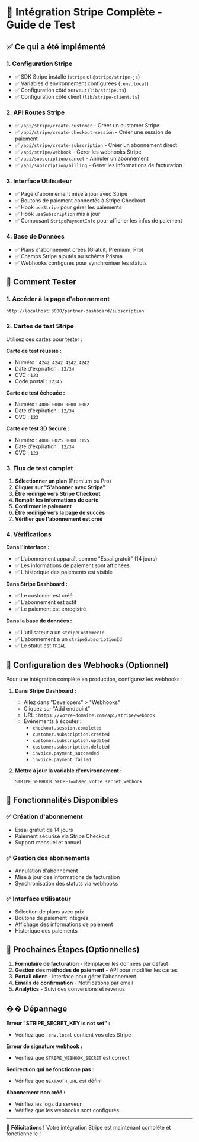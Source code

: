 # 🎉 Intégration Stripe Complète - Guide de Test

## ✅ Ce qui a été implémenté

### 1. **Configuration Stripe**
- ✅ SDK Stripe installé (`stripe` et `@stripe/stripe-js`)
- ✅ Variables d'environnement configurées (`.env.local`)
- ✅ Configuration côté serveur (`lib/stripe.ts`)
- ✅ Configuration côté client (`lib/stripe-client.ts`)

### 2. **API Routes Stripe**
- ✅ `/api/stripe/create-customer` - Créer un customer Stripe
- ✅ `/api/stripe/create-checkout-session` - Créer une session de paiement
- ✅ `/api/stripe/create-subscription` - Créer un abonnement direct
- ✅ `/api/stripe/webhook` - Gérer les webhooks Stripe
- ✅ `/api/subscription/cancel` - Annuler un abonnement
- ✅ `/api/subscription/billing` - Gérer les informations de facturation

### 3. **Interface Utilisateur**
- ✅ Page d'abonnement mise à jour avec Stripe
- ✅ Boutons de paiement connectés à Stripe Checkout
- ✅ Hook `useStripe` pour gérer les paiements
- ✅ Hook `useSubscription` mis à jour
- ✅ Composant `StripePaymentInfo` pour afficher les infos de paiement

### 4. **Base de Données**
- ✅ Plans d'abonnement créés (Gratuit, Premium, Pro)
- ✅ Champs Stripe ajoutés au schéma Prisma
- ✅ Webhooks configurés pour synchroniser les statuts

## 🧪 Comment Tester

### 1. **Accéder à la page d'abonnement**
```
http://localhost:3000/partner-dashboard/subscription
```

### 2. **Cartes de test Stripe**
Utilisez ces cartes pour tester :

**Carte de test réussie :**
- Numéro : `4242 4242 4242 4242`
- Date d'expiration : `12/34`
- CVC : `123`
- Code postal : `12345`

**Carte de test échouée :**
- Numéro : `4000 0000 0000 0002`
- Date d'expiration : `12/34`
- CVC : `123`

**Carte de test 3D Secure :**
- Numéro : `4000 0025 0000 3155`
- Date d'expiration : `12/34`
- CVC : `123`

### 3. **Flux de test complet**

1. **Sélectionner un plan** (Premium ou Pro)
2. **Cliquer sur "S'abonner avec Stripe"**
3. **Être redirigé vers Stripe Checkout**
4. **Remplir les informations de carte**
5. **Confirmer le paiement**
6. **Être redirigé vers la page de succès**
7. **Vérifier que l'abonnement est créé**

### 4. **Vérifications**

**Dans l'interface :**
- ✅ L'abonnement apparaît comme "Essai gratuit" (14 jours)
- ✅ Les informations de paiement sont affichées
- ✅ L'historique des paiements est visible

**Dans Stripe Dashboard :**
- ✅ Le customer est créé
- ✅ L'abonnement est actif
- ✅ Le paiement est enregistré

**Dans la base de données :**
- ✅ L'utilisateur a un `stripeCustomerId`
- ✅ L'abonnement a un `stripeSubscriptionId`
- ✅ Le statut est `TRIAL`

## 🔧 Configuration des Webhooks (Optionnel)

Pour une intégration complète en production, configurez les webhooks :

1. **Dans Stripe Dashboard :**
   - Allez dans "Developers" > "Webhooks"
   - Cliquez sur "Add endpoint"
   - URL : `https://votre-domaine.com/api/stripe/webhook`
   - Événements à écouter :
     - `checkout.session.completed`
     - `customer.subscription.created`
     - `customer.subscription.updated`
     - `customer.subscription.deleted`
     - `invoice.payment_succeeded`
     - `invoice.payment_failed`

2. **Mettre à jour la variable d'environnement :**
   ```env
   STRIPE_WEBHOOK_SECRET=whsec_votre_secret_webhook
   ```

## 🚀 Fonctionnalités Disponibles

### ✅ **Création d'abonnement**
- Essai gratuit de 14 jours
- Paiement sécurisé via Stripe Checkout
- Support mensuel et annuel

### ✅ **Gestion des abonnements**
- Annulation d'abonnement
- Mise à jour des informations de facturation
- Synchronisation des statuts via webhooks

### ✅ **Interface utilisateur**
- Sélection de plans avec prix
- Boutons de paiement intégrés
- Affichage des informations de paiement
- Historique des paiements

## 🎯 Prochaines Étapes (Optionnelles)

1. **Formulaire de facturation** - Remplacer les données par défaut
2. **Gestion des méthodes de paiement** - API pour modifier les cartes
3. **Portail client** - Interface pour gérer l'abonnement
4. **Emails de confirmation** - Notifications par email
5. **Analytics** - Suivi des conversions et revenus

## �� Dépannage

**Erreur "STRIPE_SECRET_KEY is not set" :**
- Vérifiez que `.env.local` contient vos clés Stripe

**Erreur de signature webhook :**
- Vérifiez que `STRIPE_WEBHOOK_SECRET` est correct

**Redirection qui ne fonctionne pas :**
- Vérifiez que `NEXTAUTH_URL` est défini

**Abonnement non créé :**
- Vérifiez les logs du serveur
- Vérifiez que les webhooks sont configurés

---

🎉 **Félicitations !** Votre intégration Stripe est maintenant complète et fonctionnelle !

